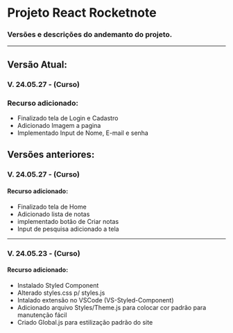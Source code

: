 # Projeto React Rocketnote

### Versões e descrições do andemanto do projeto.
---
## Versão Atual:
### V. 24.05.27 - (Curso)
### Recurso adicionado:
- Finalizado tela de Login e Cadastro
- Adicionado Imagem a pagina
- Implementado Input de Nome, E-mail e senha

## Versões anteriores:
### V. 24.05.27 - (Curso)
#### Recurso adicionado: 
- Finalizado tela de Home
- Adicionado lista de notas
- implementado botão de Criar notas
- Input de pesquisa adicionado a tela
---

### V. 24.05.23 - (Curso)
#### Recurso adicionado: 
- Instalado Styled Component
- Alterado styles.css p/ styles.js
- Intalado extensão no VSCode (VS-Styled-Component)
- Adicionado arquivo Styles/Theme.js para colocar cor padrão para manutenção fácil
- Criado Global.js para estilização padrão do site




